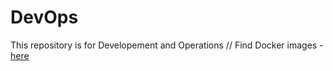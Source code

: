 # DevOps
This repository is for Developement and Operations //
Find Docker images -[here](https://github.com/KARTIKPARATKAR/DevOps/tree/main/Docker)
